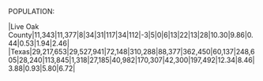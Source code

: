 POPULATION:

|Live Oak County|11,343|11,377|8|34|31|117|34|112|-3|5|0|6|13|22|13|28|10.30|9.86|0.44|0.53|1.94|2.46|
|Texas|29,217,653|29,527,941|72,148|310,288|88,377|362,450|60,137|248,605|28,240|113,845|1,318|27,185|40,982|170,307|42,300|197,492|12.34|8.46|3.88|0.93|5.80|6.72|
